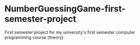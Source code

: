 # NumberGuessingGame-first-semester-project
First semester project for my university's first semester computer programming course (theory)
